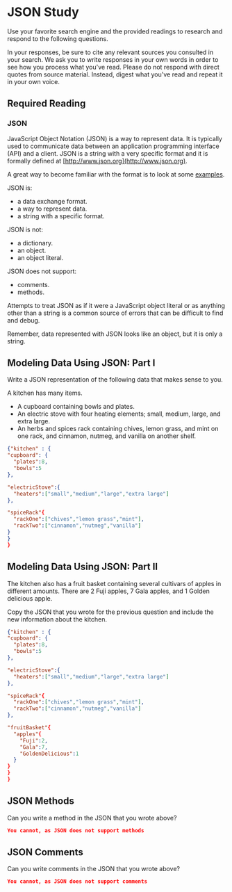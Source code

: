 # JSON Study

Use your favorite search engine and the provided readings to research and
respond to the following questions.

In your responses, be sure to cite any relevant sources you consulted in your
search. We ask you to write responses in your own words in order to see how you
process what you've read. Please do not respond with direct quotes from source
material. Instead, digest what you've read and repeat it in your own voice.

## Required Reading

### JSON

JavaScript Object Notation (JSON) is a way to represent data. It is typically used to communicate data
between an application programming interface (API) and a client. JSON is a string with a very specific format and it is formally defined at [http://www.json.org](http://www.json.org).

A great way to become familiar with the format is to look at some [examples](http://www.json.org/example.html).

JSON is:
-   a data exchange format.
-   a way to represent data.
-   a string with a specific format.

JSON is not:
-   a dictionary.
-   an object.
-   an object literal.

JSON does not support:
-   comments.
-   methods.

Attempts to treat JSON as if it were a JavaScript object literal or as anything
other than a string is a common source of errors that can be difficult to find
and debug.

Remember, data represented with JSON looks like an object, but it is only a
string.

## Modeling Data Using JSON: Part I

Write a JSON representation of the following data that makes sense to you.

A kitchen has many items.
-   A cupboard containing bowls and plates.
-   An electric stove with four heating elements; small, medium, large, and
    extra large.
-   An herbs and spices rack containing chives, lemon grass, and mint on one
    rack, and cinnamon, nutmeg, and vanilla on another shelf.

```json
{"kitchen" : {
"cupboard": {
  "plates":8,
  "bowls":5
},

"electricStove":{
  "heaters":["small","medium","large","extra large"]
},

"spiceRack"{
  "rackOne":["chives","lemon grass","mint"],
  "rackTwo":["cinnamon","nutmeg","vanilla"]
}
}
}
```

## Modeling Data Using JSON: Part II

The kitchen also has a fruit basket containing several cultivars of apples in
different amounts. There are 2 Fuji apples, 7 Gala apples, and 1 Golden
delicious apple.

Copy the JSON that you wrote for the previous question and include the new information about the kitchen.

```json
{"kitchen" : {
"cupboard": {
  "plates":8,
  "bowls":5
},

"electricStove":{
  "heaters":["small","medium","large","extra large"]
},

"spiceRack"{
  "rackOne":["chives","lemon grass","mint"],
  "rackTwo":["cinnamon","nutmeg","vanilla"]
},

"fruitBasket"{
  "apples"{
    "Fuji":2,
    "Gala":7,
    "GoldenDelicious":1
  }
}
}
}
```

## JSON Methods

Can you write a method in the JSON that you wrote above?

```json
You cannot, as JSON does not support methods
```

## JSON Comments

Can you write comments in the JSON that you wrote above?

```json
You cannot, as JSON does not support comments
```
